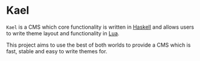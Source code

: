 # Kael

`Kael` is a CMS which core functionality is written in
[Haskell](https://www.haskell.org) and allows users to write theme layout and
functionality in [Lua](http://www.lua.org).

This project aims to use the best of both worlds to provide a CMS which is
fast, stable and easy to write themes for.
